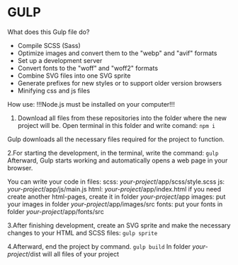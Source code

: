 # GULP
What does this Gulp file do?

+ Compile SCSS (Sass)
+ Optimize images and convert them to the "webp" and "avif" formats
+ Set up a development server
+ Convert fonts to the "woff" and "woff2" formats
+ Combine SVG files into one SVG sprite
+ Generate prefixes for new styles or to support older version browsers
+ Minifying css and js files

How use:
!!!Node.js must be installed on your computer!!!

1. Download all files from these repositories into the folder where the new project will be.
Open terminal in this folder and write comand:
`npm i`

Gulp downloads all the necessary files required for the project to function.

2.For starting the development, in the terminal, write the command:
`gulp`
Afterward, Gulp starts working and automatically opens a web page in your browser.

You can write your code in files:
scss: *your-project*/app/scss/style.scss
js:   *your-project*/app/js/main.js
html: *your-project*/app/index.html
if you need create another html-pages, create it in folder *your-project*/app
images: put your images in folder *your-project*/app/images/src
fonts:  put your fonts in folder *your-project*/app/fonts/src

3.After finishing development, create an SVG sprite and make the necessary changes to your HTML and SCSS files:
`gulp sprite`

4.Afterward, end the project by command.
`gulp build`
In folder *your-project*/dist will all files of your project
